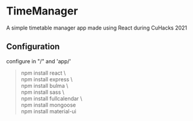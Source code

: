 # TimeManager
 A simple timetable manager app made using React during CuHacks 2021


## Configuration  

configure in "/" and 'app/'  

> npm install react \  
> npm install express \  
> npm install bulma \  
> npm install sass \  
> npm install fullcalendar \  
> npm install mongoose \
> npm install material-ui
